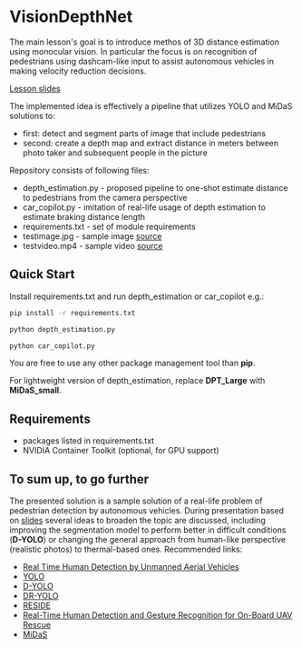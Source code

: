 # VisionDepthNet

The main lesson's goal is to introduce methos of 3D distance estimation using monocular vision. In particular the focus is on recognition of pedestrians using dashcam-like input to assist autonomous vehicles in making velocity reduction decisions.

[Lesson slides](https://docs.google.com/presentation/d/1YlnpXRuLLBvxOmRoW507-AbpEdk_sHhxOFYxKhZmyWk/edit?usp=sharing)

The implemented idea is effectively a pipeline that utilizes YOLO and MiDaS solutions to:

- first: detect and segment parts of image that include pedestrians
- second: create a depth map and extract distance in meters between photo taker and subsequent people in the picture

Repository consists of following files:

- depth_estimation.py - proposed pipeline to one-shot estimate distance to pedestrians from the camera perspective
- car_copilot.py - imitation of real-life usage of depth estimation to estimate braking distance length
- requirements.txt - set of module requirements
- testimage.jpg - sample image [source](https://stock.adobe.com/search?k=walking+in+a+city&asset_id=265067956)
- testvideo.mp4 - sample video [source](https://videos.pexels.com/video-files/5921059/5921059-uhd_3840_2160_30fps.mp4)

## Quick Start

Install requirements.txt and run depth_estimation or car_copilot e.g.:

```bash
pip install -r requirements.txt

python depth_estimation.py

python car_copilot.py
```

You are free to use any other package management tool than **pip**.

For lightweight version of depth_estimation, replace **DPT_Large** with **MiDaS_small**.

## Requirements

- packages listed in requirements.txt
- NVIDIA Container Toolkit (optional, for GPU support)

## To sum up, to go further

The presented solution is a sample solution of a real-life problem of pedestrian detection by autonomous vehicles. During presentation based on [slides](https://docs.google.com/presentation/d/1YlnpXRuLLBvxOmRoW507-AbpEdk_sHhxOFYxKhZmyWk/edit?usp=sharing) several ideas to broaden the topic are discussed, including improving the segmentation model to perform better in difficult conditions (**D-YOLO**) or changing the general approach from human-like perspective (realistic photos) to thermal-based ones. Recommended links:

- [Real Time Human Detection by Unmanned Aerial Vehicles](https://arxiv.org/pdf/2401.03275)
- [YOLO](https://arxiv.org/pdf/2405.14458)
- [D-YOLO](https://arxiv.org/html/2403.09233v2)
- [DR-YOLO](https://www.sciencedirect.com/science/article/abs/pii/S0031320324005077)
- [RESIDE](https://arxiv.org/pdf/1712.04143)
- [Real-Time Human Detection and Gesture Recognition for On-Board UAV Rescue](https://pmc.ncbi.nlm.nih.gov/articles/PMC8003912/?fbclid=IwY2xjawJs0G1leHRuA2FlbQIxMAABHvRCD5tTztVw_xTErkJqnPzpgtsq3Pa5uLi9FCMg_pjX4oWMEPhkK7KH83Px_aem_cWdTdmKaemBE7j7CLrxvkQ)
- [MiDaS](https://arxiv.org/pdf/1907.01341v3)
